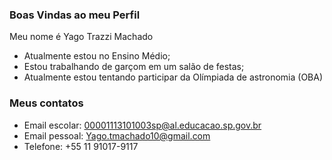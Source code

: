 ### Boas Vindas ao meu Perfil

Meu nome é Yago Trazzi Machado

- Atualmente estou no Ensino Médio;
 - Estou trabalhando de garçom em um salão de festas;
- Atualmente estou tentando participar da Olímpiada de astronomia (OBA)

### Meus contatos

- Email escolar: 00001113101003sp@al.educacao.sp.gov.br
- Email pessoal: Yago.tmachado10@gmail.com
- Telefone: +55 11 91017-9117
